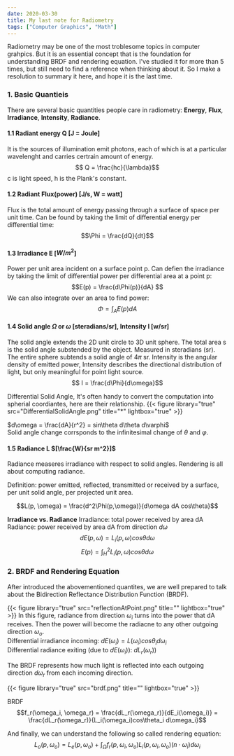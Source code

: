```yaml
---
date: 2020-03-30
title: My last note for Radiometry
tags: ["Computer Graphics", "Math"]
--- 
```

Radiometry may be one of the most troblesome topics in computer grahpics. But it is an essential concept that is the foundation for understanding BRDF and rendering equation. I've studied it for more than 5 times, but still need to find a reference when thinking about it. So I make a resolution to summary it here, and hope it is the last time.  

### 1. Basic Quantieis
There are several basic quantities people care in radiometry: **Energy**, **Flux**, **Irradiance**, **Intensity**, **Radiance**.  

#### 1.1 Radiant energy Q [J = Joule]  
It is the sources of illumination emit photons, each of which is at a particular wavelenght and carries certrain amount of energy.  
$$ Q = \frac{hc}{\lambda}$$
c is light speed, h is the Plank's constant.

#### 1.2 Radiant **Flux**(power) [J/s, W = watt]  
Flux is the total amount of energy passing through a surface of space per unit time.
Can be found by taking the limit of differential energy per differential time:
$$\Phi = \frac{dQ}{dt}$$ 

#### 1.3 **Irradiance** E [$W/m^2$]  
Power per unit area incident on a surface point p. Can defien the irradiance by taking the limit of differential power per differential area at a point p:
$$E(p) = \frac{d\Phi(p)}{dA} $$
We can also integrate over an area to find power:
$$ \Phi = \int_A E(p)dA$$

#### 1.4 Solid angle $\Omega$ or $\omega$ [steradians/sr], **Intensity** I [w/sr]  
The solid angle extends the 2D unit circle to 3D unit sphere. The total area s is the solid angle substended by the object. Measured in steradians (sr). The entire sphere subtends a solid angle of $4\pi$ sr.  Intensity is the angular density of emitted power, Intensity describes the directional distribution of light, but only meaningful for point light source.
$$ I = \frac{d\Phi}{d\omega}$$

Differential Solid Angle, It's often handy to convert the computation into spherial coordiantes, here are their relationship.
{{< figure library="true" src="DifferentialSolidAngle.png" title="*" lightbox="true" >}}

$d\omega = \frac{dA}{r^2} = sin\theta d\theta d\varphi$  
Solid angle change corrsponds to the infinitesimal change
 of $\theta$ and $\varphi$. 

#### 1.5 **Radiance** L $[\frac{W}{sr m^2}]$
Radiance measeres irradiance with respect to solid angles. Rendering is all about computing radiance.

Definition: power emitted, reflected, transmitted or received by a surface, per unit solid angle, per projected unit area.

$$L(p, \omega) = \frac{d^2\Phi(p,\omega)}{d\omega dA cos\theta}$$

**Irradiance vs. Radiance**
Irradiance: total power received by area dA  
Radiance: power received by area dA from direction $d\omega$  
$$ dE(p, \omega) = L_i(p, \omega) cos\theta d\omega$$
$$ E(p) = \int_H^2 L_i(p, \omega)cos\theta d\omega$$

### 2. BRDF and Rendering Equation
After introduced the abovementioned quantites, we are well prepared to talk about the Bidirection Reflectance Distribution Function (BRDF).

{{< figure library="true" src="reflectionAtPoint.png" title="" lightbox="true" >}}
In this figure, radiance from direction $\omega_i$ turns into the power that dA receives. Then the power will become the radiacne to any other outgoing direction $\omega_o$.  
Differential irradiance incoming: $dE(\omega_i) = L(\omega_i) cos\theta_i d\omega_i$  
Differential radiance exiting (due to $dE(\omega_i)$): $dL_r(\omega_r))$  

The BRDF represents how much light is reflected into each outgoing direction $d\omega_r$ from each incoming direction.  

{{< figure library="true" src="brdf.png" title="" lightbox="true" >}}

BRDF $$f_r(\omega_i, \omega_r) = \frac{dL_r(\omega_r)}{dE_i(\omega_i)} = \frac{dL_r(\omega_r)}{L_i(\omega_i)cos\theta_i d\omega_i}$$

And finally, we can understand the following so called rendering equation:
$$L_o(p, \omega_o) = L_e(p,\omega_o) + \int_{\Omega}f_r(p, \omega_i, \omega_o)L_i(p,\omega_i, \omega_o)(n\cdot\omega_i)d\omega_i$$